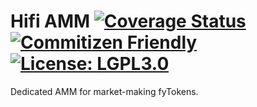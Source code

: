 # Hifi AMM [![Coverage Status](https://coveralls.io/repos/github/hifi-finance/hifi-amm/badge.svg?branch=main)](https://coveralls.io/github/hifi-finance/hifi-amm?branch=main) [![Commitizen Friendly](https://img.shields.io/badge/commitizen-friendly-brightgreen.svg)](http://commitizen.github.io/cz-cli/) [![License: LGPL3.0](https://img.shields.io/badge/license-LGPL3.0-yellow.svg)](https://opensource.org/licenses/lgpl-3.0)

Dedicated AMM for market-making fyTokens.
